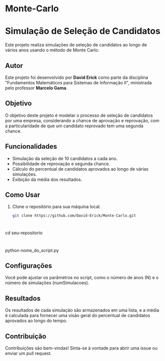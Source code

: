 # Monte-Carlo

# Simulação de Seleção de Candidatos

Este projeto realiza simulações de seleção de candidatos ao longo de vários anos usando o método de Monte Carlo.

## Autor

Este projeto foi desenvolvido por **David Erick** como parte da disciplina "Fundamentos Matemáticos para Sistemas de Informação II", ministrada pelo professor **Marcelo Gama**.

## Objetivo

O objetivo deste projeto é modelar o processo de seleção de candidatos por uma empresa, considerando a chance de aprovação e reprovação, com a particularidade de que um candidato reprovado tem uma segunda chance.

## Funcionalidades

- Simulação da seleção de 10 candidatos a cada ano.
- Possibilidade de reprovação e segunda chance.
- Cálculo do percentual de candidatos aprovados ao longo de várias simulações.
- Exibição da média dos resultados.

## Como Usar

1. Clone o repositório para sua máquina local.
   ```bash
   git clone https://github.com/David-Erick/Monte-Carlo.git

#
cd seu-repositorio
#
python nome_do_script.py

## Configurações
Você pode ajustar os parâmetros no script, como o número de anos (N) e o número de simulações (numSimulacoes).

## Resultados

Os resultados de cada simulação são armazenados em uma lista, e a média é calculada para fornecer uma visão geral do percentual de candidatos aprovados ao longo do tempo.

## Contribuição
Contribuições são bem-vindas! Sinta-se à vontade para abrir uma issue ou enviar um pull request.
